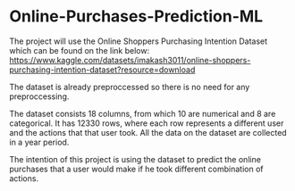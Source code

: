 # Online-Purchases-Prediction-ML

The project will use the Online Shoppers Purchasing Intention Dataset which can be found on the link below:
https://www.kaggle.com/datasets/imakash3011/online-shoppers-purchasing-intention-dataset?resource=download

The dataset is already preproccessed so there is no need for any preproccessing.

The dataset consists 18 columns, from which 10 are numerical and 8 are categorical. It has 12330 rows, where each row represents a different user and the actions that that user took. All the data on the dataset are collected in a year period.

The intention of this project is using the dataset to predict the online purchases that a user would make if he took different combination of actions.
